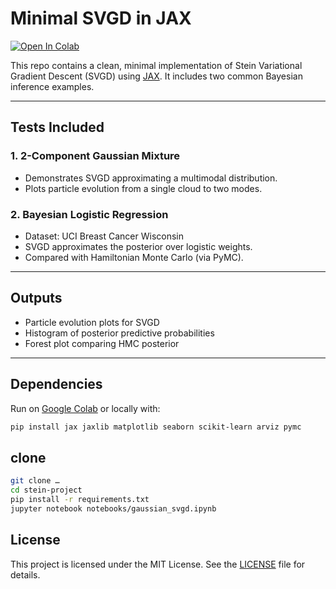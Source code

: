 # Minimal SVGD in JAX

[![Open In Colab](https://colab.research.google.com/assets/colab-badge.svg)](https://github.com/brpuneet898/stein-project/blob/main/gaussian_SVGD.ipynb)

This repo contains a clean, minimal implementation of Stein Variational Gradient Descent (SVGD) using [JAX](https://github.com/google/jax). It includes two common Bayesian inference examples.

---

## Tests Included

### 1. 2-Component Gaussian Mixture

- Demonstrates SVGD approximating a multimodal distribution.
- Plots particle evolution from a single cloud to two modes.

### 2. Bayesian Logistic Regression

- Dataset: UCI Breast Cancer Wisconsin
- SVGD approximates the posterior over logistic weights.
- Compared with Hamiltonian Monte Carlo (via PyMC).

---

## Outputs

- Particle evolution plots for SVGD
- Histogram of posterior predictive probabilities
- Forest plot comparing HMC posterior

---

## Dependencies

Run on [Google Colab](https://colab.research.google.com) or locally with:

```bash
pip install jax jaxlib matplotlib seaborn scikit-learn arviz pymc
```

## clone

```bash
git clone …
cd stein-project
pip install -r requirements.txt
jupyter notebook notebooks/gaussian_svgd.ipynb
```

## License

This project is licensed under the MIT License. See the [LICENSE](LICENSE) file for details.
